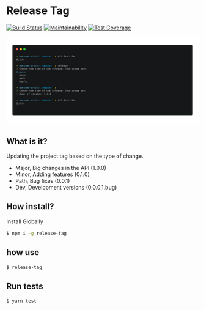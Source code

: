 # Release Tag

[![Build Status](https://travis-ci.org/jeffersondanielss/release-tag.svg?branch=master)](https://travis-ci.org/jeffersondanielss/release-tag)
[![Maintainability](https://api.codeclimate.com/v1/badges/102c4626e790a07e61a4/maintainability)](https://codeclimate.com/github/jeffersondanielss/release-tag/maintainability)
[![Test Coverage](https://api.codeclimate.com/v1/badges/102c4626e790a07e61a4/test_coverage)](https://codeclimate.com/github/jeffersondanielss/release-tag/test_coverage)

<center>
  <img src="preview.png" alt="how use preview">
</center>

## What is it?
Updating the project tag based on the type of change.

- Major, Big changes in the API (1.0.0)
- Minor, Adding features (0.1.0)
- Path, Bug fixes (0.0.1)
- Dev, Development versions (0.0.0.1.bug)

## How install?

Install Globally
```bash
$ npm i -g release-tag
```

## how use

```bash
$ release-tag
```

## Run tests

```bash
$ yarn test
```